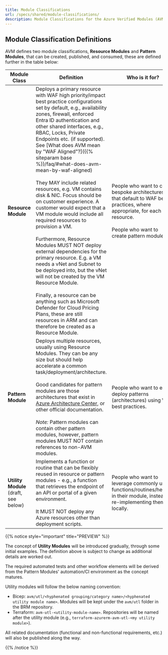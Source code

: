 ```yaml
---
title: Module Classifications
url: /specs/shared/module-classifications/
description: Module Classifications for the Azure Verified Modules (AVM) program
---
```


## Module Classification Definitions

AVM defines two module classifications, **Resource Modules** and **Pattern Modules**, that can be created, published, and consumed, these are defined further in the table below:

<!-- markdownlint-disable -->
| Module Class | Definition | Who is it for? |
| --------------------- | ---------- | -------------- |
|**Resource Module** | Deploys a primary resource with WAF high priority/impact best practice configurations set by default, e.g., availability zones, firewall, enforced Entra ID authentication and other shared interfaces, e.g., RBAC, Locks, Private Endpoints etc. (if supported). See [What does AVM mean by "WAF Aligned"?]({{% siteparam base %}}/faq/#what-does-avm-mean-by-waf-aligned) <br><br> They MAY include related resources, e.g. VM contains disk & NIC. Focus should be on customer experience. A customer would expect that a VM module would include all required resources to provision a VM. <br><br> Furthermore, Resource Modules MUST NOT deploy external dependencies for the primary resource. E.g. a VM needs a vNet and Subnet to be deployed into, but the vNet will not be created by the VM Resource Module.<br><br> Finally, a resource can be anything such as Microsoft Defender for Cloud Pricing Plans, these are still resources in ARM and can therefore be created as a Resource Module. | People who want to craft bespoke architectures that default to WAF best practices, where appropriate, for each resource. <br><br> People who want to create pattern modules. |
| **Pattern Module** | Deploys multiple resources, usually using Resource Modules. They can be any size but should help accelerate a common task/deployment/architecture. <br><br> Good candidates for pattern modules are those architectures that exist in [Azure Architecture Center](https://learn.microsoft.com/en-us/azure/architecture/), or other official documentation. <br><br> *Note:* Pattern modules can contain other pattern modules, however, pattern modules MUST NOT contain references to non-AVM modules. | People who want to easily deploy patterns (architectures) using WAF best practices. |
| **Utility Module**<br>(draft,<br>see below) | Implements a function or routine that can be flexibly reused in resource or pattern modules - e.g., a function that retrieves the endpoint of an API or portal of a given environment. <br><br>It MUST NOT deploy any Azure resources other than deployment scripts. | People who want to leverage commonly used functions/routines/helpers in their module, instead of re-implementing them locally. |
<!-- markdownlint-enable -->

{{% notice style="important" title="PREVIEW" %}}

The concept of **Utility Modules** will be introduced gradually, through some initial examples. The definition above is subject to change as additional details are worked out.

The required automated tests and other workflow elements will be derived from the Pattern Modules' automation/CI environment as the concept matures.

Utility modules will follow the below naming convention:

- Bicep: `avm/utl/<hyphenated grouping/category name>/<hyphenated utility module name>`. Modules will be kept under the `avm/utl` folder in the BRM repository.
- Terraform: `avm-utl-<utility-module-name>`. Repositories will be named after the utility module (e.g., `terraform-azurerm-avm-utl-<my utility module>`).

All related documentation (functional and non-functional requirements, etc.) will also be published along the way.

{{% /notice %}}
